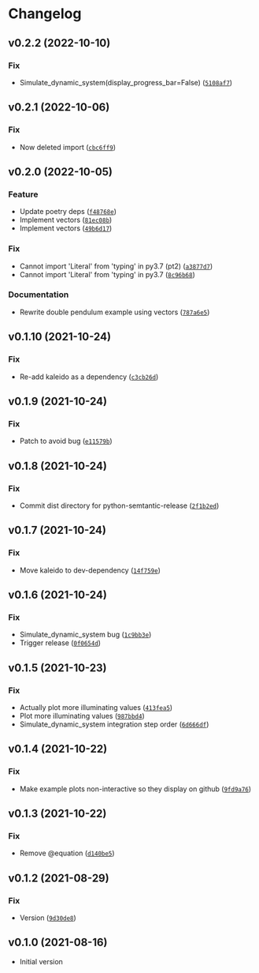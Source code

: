 # Changelog

<!--next-version-placeholder-->

## v0.2.2 (2022-10-10)
### Fix
* Simulate_dynamic_system(display_progress_bar=False) ([`5108af7`](https://github.com/CallumJHays/mathpad/commit/5108af7d9cdae43715d08694b7a31fd35eacec02))

## v0.2.1 (2022-10-06)
### Fix
* Now deleted import ([`cbc6ff9`](https://github.com/CallumJHays/mathpad/commit/cbc6ff9a2ea6a0d153f335d204cd5ee58f64c285))

## v0.2.0 (2022-10-05)
### Feature
* Update poetry deps ([`f48768e`](https://github.com/CallumJHays/mathpad/commit/f48768ef3ca05ca457a62ae1e87ad8349d18b2dc))
* Implement vectors ([`81ec08b`](https://github.com/CallumJHays/mathpad/commit/81ec08bc4e7f73960ad7dec209fd0379cf4ce312))
* Implement vectors ([`49b6d17`](https://github.com/CallumJHays/mathpad/commit/49b6d17073bb81a604946a3ba484fe7b908e3c39))

### Fix
* Cannot import 'Literal' from 'typing' in py3.7 (pt2) ([`a3877d7`](https://github.com/CallumJHays/mathpad/commit/a3877d7cd266894f8c8373be391a318499b24bc2))
* Cannot import 'Literal' from 'typing' in py3.7 ([`8c96b68`](https://github.com/CallumJHays/mathpad/commit/8c96b684a280f0860b5f3f5bc47b5661fb63353a))

### Documentation
* Rewrite double pendulum example using vectors ([`787a6e5`](https://github.com/CallumJHays/mathpad/commit/787a6e57f466cb2b225f60c2cc1a959a8f9b7294))

## v0.1.10 (2021-10-24)
### Fix
* Re-add kaleido as a dependency ([`c3cb26d`](https://github.com/CallumJHays/mathpad/commit/c3cb26d3af320fdc2ac27569815424b455c74edb))

## v0.1.9 (2021-10-24)
### Fix
* Patch to avoid bug ([`e11579b`](https://github.com/CallumJHays/mathpad/commit/e11579bf0e48de8f09d068d7154480aca98f3fa9))

## v0.1.8 (2021-10-24)
### Fix
* Commit dist directory for python-semtantic-release ([`2f1b2ed`](https://github.com/CallumJHays/mathpad/commit/2f1b2ed85580182f4d9f91f226f737e5b1a8214b))

## v0.1.7 (2021-10-24)
### Fix
* Move kaleido to dev-dependency ([`14f759e`](https://github.com/CallumJHays/mathpad/commit/14f759e017e535007b1089cf78432fa9b63acc0a))

## v0.1.6 (2021-10-24)
### Fix
* Simulate_dynamic_system bug ([`1c9bb3e`](https://github.com/CallumJHays/mathpad/commit/1c9bb3e132001e0cac7640f1e5d4cdd124ee962e))
* Trigger release ([`0f0654d`](https://github.com/CallumJHays/mathpad/commit/0f0654da2d858372491e97c77809fa1a624757c5))

## v0.1.5 (2021-10-23)
### Fix
* Actually plot more illuminating values ([`413fea5`](https://github.com/CallumJHays/mathpad/commit/413fea5185345bb4481b2095a397be8a0ced11cd))
* Plot more illuminating values ([`987bbd4`](https://github.com/CallumJHays/mathpad/commit/987bbd4d80cae10960b98c7348168f5b3c2c79cd))
* Simulate_dynamic_system integration step order ([`6d666df`](https://github.com/CallumJHays/mathpad/commit/6d666df504e1a6e6a5313f78a3502777f5f1c850))

## v0.1.4 (2021-10-22)
### Fix
* Make example plots non-interactive so they display on github ([`9fd9a76`](https://github.com/CallumJHays/mathpad/commit/9fd9a760b37323efb167fdbd80b6285e552d266f))

## v0.1.3 (2021-10-22)
### Fix
* Remove @equation ([`d140be5`](https://github.com/CallumJHays/mathpad/commit/d140be505b8f878fad9e07bcba76585991c13328))

## v0.1.2 (2021-08-29)
### Fix
* Version ([`9d30de8`](https://github.com/CallumJHays/mathpad/commit/9d30de8b293d1cc908ad96f542e76825a7d75a17))

## v0.1.0 (2021-08-16)

-   Initial version
